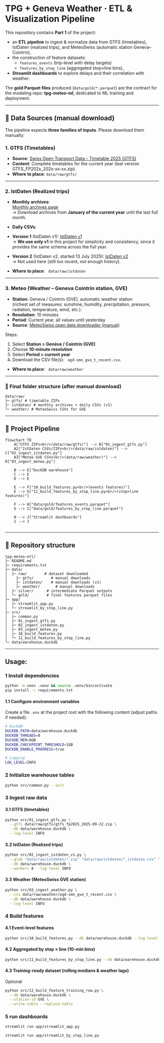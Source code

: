 # TPG + Geneva Weather · ETL & Visualization Pipeline

This repository contains **Part 1** of the project:

- an **ETL pipeline** to ingest & normalize data from GTFS (timetables), IstDaten (realized trips), and MeteoSwiss (automatic station Geneva–Cointrin),
- the construction of feature datasets:
  - `features_events` (trip-level with delay targets)
  - `features_by_stop_line` (aggregated stop×line bins),
- **Streamlit dashboards** to explore delays and their correlation with weather.

The **gold Parquet files** produced (`data/gold/*.parquet`) are the contract for the modeling repo: **tpg-meteo-ml**, dedicated to ML training and deployment.

---

## 📡 Data Sources (manual download)

The pipeline expects **three families of inputs**. Please download them manually:

### 1. GTFS (Timetables)
- **Source**: [Swiss Open Transport Data – Timetable 2025 (GTFS)](https://data.opentransportdata.swiss/fr/dataset/timetable-2025-gtfs2020)  
- **Content**: Complete timetables for the current year (last version GTFS_FP202x_202x-xx-xx.zip).  
- **Where to place**:  ```data/raw/gtfs/```

---

### 2. IstDaten (Realized trips)
- **Monthly archives**:  
[Monthly archives page](https://archive.opentransportdata.swiss/actual_data_archive.htm)  
→ Download archives from **January of the current year** until the last full month.

- **Daily CSVs**:  
- **Version 1** (IstDaten v1): [IstDaten v1](https://data.opentransportdata.swiss/dataset/istdaten)  
  → **We use only v1** in this project for simplicity and consistency, since it provides the same schema across the full year.  
- **Version 2** (IstDaten v2, started 13 July 2025): [IstDaten v2](https://data.opentransportdata.swiss/dataset/ist-daten-v2)  
  → Not used here (still too recent, not enough history).  

- **Where to place**: ``` data/raw/istdaten```

---

### 3. Meteo (Weather – Geneva Cointrin station, GVE)
- **Station**: Geneva / Cointrin (GVE), automatic weather station  
(richest set of measures: sunshine, humidity, precipitation, pressure, radiation, temperature, wind, etc.).  
- **Resolution**: 10 minutes  
- **Period**: Current year, all values until yesterday  
- **Source**: [MeteoSwiss open data downloader (manual)](https://www.meteosuisse.admin.ch/services-et-publications/applications/ext/telecharger-des-donnees-sans-savoir-coder.html#lang=fr&mdt=normal&pgid=&sid=&col=&di=&tr=&hdr=)  

Steps:  
1. Select **Station = Genève / Cointrin (GVE)**  
2. Choose **10-minute resolution**  
3. Select **Period = current year**  
4. Download the CSV file(s): ``` ogd-smn_gve_t_recent.csv```.  

- **Where to place**:  ``` data/raw/weather```

---

### 📂 Final folder structure (after manual download)
```
data/raw/
├─ gtfs/ # timetable ZIPs
├─ istdaten/ # monthly archives + daily CSVs (v1)
└─ weather/ # MeteoSwiss CSVs for GVE
```

---

## 🔄 Project Pipeline

```mermaid
flowchart TD
    A["GTFS ZIPs<br/>(data/raw/gtfs)"] --> B["01_ingest_gtfs.py"]
    A2["IstDaten CSVs/ZIPs<br/>(data/raw/istdaten)"] --> C["02_ingest_istdaten.py"]
    A3["Meteo GVE CSVs<br/>(data/raw/weather)"] --> D["03_ingest_meteo.py"]

    B --> E["DuckDB warehouse"]
    C --> E
    D --> E

    E --> F["10_build_features.py<br/>(events features)"]
    E --> G["11_build_features_by_stop_line.py<br/>(stop×line features)"]

    F --> H["data/gold/features_events.parquet"]
    G --> I["data/gold/features_by_stop_line.parquet"]

    H --> J["Streamlit dashboards"]
    I --> J
 
```
---

## 📂 Repository structure
```
tpg-meteo-etl/
├─ README.md
├─ requirements.txt
├─ data/
│  ├─ raw/        # dataset downloaded
│    ├─ gtfs/        # manual downloads
│    ├─ istdaten/    # manual downloads (v1)
│    ├─ weather/       # manual downloads
│  ├─ silver/      # intermediate Parquet outputs
│  └─ gold/        # final features parquet files
├─ app/
│  ├─ streamlit_app.py
│  └─ streamlit_by_stop_line.py
├─ src/
│  ├─ common.py
│  ├─ 01_ingest_gtfs.py
│  ├─ 02_ingest_istdaten.py
│  ├─ 03_ingest_meteo.py
│  ├─ 10_build_features.py
│  └─ 11_build_features_by_stop_line.py
└─ data/warehouse.duckdb
```
---
## Usage:

### 1 Install dependencies
```bash
python -m venv .venv && source .venv/bin/activate
pip install -r requirements.txt

```
#### 1.1 Configure environment variables
Create a file `.env` at the project root with the following content (adjust paths if needed):
```bash
# DuckDB
DUCKDB_PATH=data/warehouse.duckdb
DUCKDB_THREADS=8
DUCKDB_MEM=8GB
DUCKDB_CHECKPOINT_THRESHOLD=1GB
DUCKDB_ENABLE_PROGRESS=true

# Logging
LOG_LEVEL=INFO

```
### 2 Initialize warehouse tables
```bash
python src/common.py --init
```
### 3 Ingest raw data
#### 3.1 GTFS (timetables)
```bash
python src/01_ingest_gtfs.py \
  --gtfs data/raw/gtfs/gtfs_fp2025_2025-09-22.zip \
  --db data/warehouse.duckdb \
  --log-level INFO
```
#### 3.2 IstDaten (Realized trips)
```bash
python src/02_ingest_istdaten_v1.py \
  --glob "data/raw/istdaten/*.zip" "data/raw/istdaten/*_istdaten.csv" \
  --db data/warehouse.duckdb \
  --workers 8 --log-level INFO
```
#### 3.3 Weather (MeteoSwiss GVE station)
```bash
python src/03_ingest_weather.py \
  --csv data/raw/weather/ogd-smn_gve_t_recent.csv \
  --db data/warehouse.duckdb \
  --log-level INFO
```

### 4 Build features
#### 4.1 Event-level features
```bash
python src/10_build_features.py --db data/warehouse.duckdb --log-level INFO
```
#### 4.2 Aggregated by stop × line (10-min bins)
```bash
python src/11_build_features_by_stop_line.py --db data/warehouse.duckdb --log-level INFO
```
#### 4.3 Training-ready dataset (rolling medians & weather lags)
Optional
```bash
python src/12_build_feature_training_row.py \
  --db data/warehouse.duckdb \
  --station-id GVE \
  --write-table --replace-table
```
### 5 run dashboards
```bash
streamlit run app/streamlit_app.py

streamlit run app/streamlit_by_stop_line.py
```